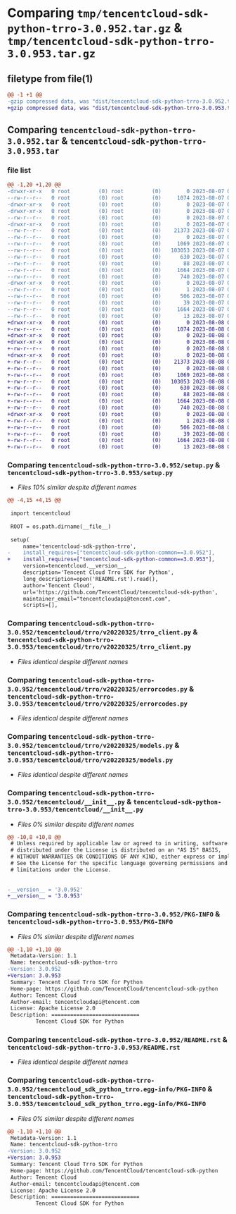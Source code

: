 # Comparing `tmp/tencentcloud-sdk-python-trro-3.0.952.tar.gz` & `tmp/tencentcloud-sdk-python-trro-3.0.953.tar.gz`

## filetype from file(1)

```diff
@@ -1 +1 @@
-gzip compressed data, was "dist/tencentcloud-sdk-python-trro-3.0.952.tar", last modified: Mon Aug  7 09:05:40 2023, max compression
+gzip compressed data, was "dist/tencentcloud-sdk-python-trro-3.0.953.tar", last modified: Tue Aug  8 00:35:15 2023, max compression
```

## Comparing `tencentcloud-sdk-python-trro-3.0.952.tar` & `tencentcloud-sdk-python-trro-3.0.953.tar`

### file list

```diff
@@ -1,20 +1,20 @@
-drwxr-xr-x   0 root         (0) root         (0)        0 2023-08-07 09:05:40.000000 tencentcloud-sdk-python-trro-3.0.952/
--rw-r--r--   0 root         (0) root         (0)     1074 2023-08-07 09:05:40.000000 tencentcloud-sdk-python-trro-3.0.952/setup.py
-drwxr-xr-x   0 root         (0) root         (0)        0 2023-08-07 09:05:40.000000 tencentcloud-sdk-python-trro-3.0.952/tencentcloud/
-drwxr-xr-x   0 root         (0) root         (0)        0 2023-08-07 09:05:40.000000 tencentcloud-sdk-python-trro-3.0.952/tencentcloud/trro/
--rw-r--r--   0 root         (0) root         (0)        0 2023-08-07 09:05:40.000000 tencentcloud-sdk-python-trro-3.0.952/tencentcloud/trro/__init__.py
-drwxr-xr-x   0 root         (0) root         (0)        0 2023-08-07 09:05:40.000000 tencentcloud-sdk-python-trro-3.0.952/tencentcloud/trro/v20220325/
--rw-r--r--   0 root         (0) root         (0)    21373 2023-08-07 09:05:40.000000 tencentcloud-sdk-python-trro-3.0.952/tencentcloud/trro/v20220325/trro_client.py
--rw-r--r--   0 root         (0) root         (0)        0 2023-08-07 09:05:40.000000 tencentcloud-sdk-python-trro-3.0.952/tencentcloud/trro/v20220325/__init__.py
--rw-r--r--   0 root         (0) root         (0)     1069 2023-08-07 09:05:40.000000 tencentcloud-sdk-python-trro-3.0.952/tencentcloud/trro/v20220325/errorcodes.py
--rw-r--r--   0 root         (0) root         (0)   103053 2023-08-07 09:05:40.000000 tencentcloud-sdk-python-trro-3.0.952/tencentcloud/trro/v20220325/models.py
--rw-r--r--   0 root         (0) root         (0)      630 2023-08-07 09:05:40.000000 tencentcloud-sdk-python-trro-3.0.952/tencentcloud/__init__.py
--rw-r--r--   0 root         (0) root         (0)       88 2023-08-07 09:05:40.000000 tencentcloud-sdk-python-trro-3.0.952/setup.cfg
--rw-r--r--   0 root         (0) root         (0)     1664 2023-08-07 09:05:40.000000 tencentcloud-sdk-python-trro-3.0.952/PKG-INFO
--rw-r--r--   0 root         (0) root         (0)      740 2023-08-07 09:05:40.000000 tencentcloud-sdk-python-trro-3.0.952/README.rst
-drwxr-xr-x   0 root         (0) root         (0)        0 2023-08-07 09:05:40.000000 tencentcloud-sdk-python-trro-3.0.952/tencentcloud_sdk_python_trro.egg-info/
--rw-r--r--   0 root         (0) root         (0)        1 2023-08-07 09:05:40.000000 tencentcloud-sdk-python-trro-3.0.952/tencentcloud_sdk_python_trro.egg-info/dependency_links.txt
--rw-r--r--   0 root         (0) root         (0)      506 2023-08-07 09:05:40.000000 tencentcloud-sdk-python-trro-3.0.952/tencentcloud_sdk_python_trro.egg-info/SOURCES.txt
--rw-r--r--   0 root         (0) root         (0)       39 2023-08-07 09:05:40.000000 tencentcloud-sdk-python-trro-3.0.952/tencentcloud_sdk_python_trro.egg-info/requires.txt
--rw-r--r--   0 root         (0) root         (0)     1664 2023-08-07 09:05:40.000000 tencentcloud-sdk-python-trro-3.0.952/tencentcloud_sdk_python_trro.egg-info/PKG-INFO
--rw-r--r--   0 root         (0) root         (0)       13 2023-08-07 09:05:40.000000 tencentcloud-sdk-python-trro-3.0.952/tencentcloud_sdk_python_trro.egg-info/top_level.txt
+drwxr-xr-x   0 root         (0) root         (0)        0 2023-08-08 00:35:15.000000 tencentcloud-sdk-python-trro-3.0.953/
+-rw-r--r--   0 root         (0) root         (0)     1074 2023-08-08 00:35:15.000000 tencentcloud-sdk-python-trro-3.0.953/setup.py
+drwxr-xr-x   0 root         (0) root         (0)        0 2023-08-08 00:35:15.000000 tencentcloud-sdk-python-trro-3.0.953/tencentcloud/
+drwxr-xr-x   0 root         (0) root         (0)        0 2023-08-08 00:35:15.000000 tencentcloud-sdk-python-trro-3.0.953/tencentcloud/trro/
+-rw-r--r--   0 root         (0) root         (0)        0 2023-08-08 00:35:15.000000 tencentcloud-sdk-python-trro-3.0.953/tencentcloud/trro/__init__.py
+drwxr-xr-x   0 root         (0) root         (0)        0 2023-08-08 00:35:15.000000 tencentcloud-sdk-python-trro-3.0.953/tencentcloud/trro/v20220325/
+-rw-r--r--   0 root         (0) root         (0)    21373 2023-08-08 00:35:15.000000 tencentcloud-sdk-python-trro-3.0.953/tencentcloud/trro/v20220325/trro_client.py
+-rw-r--r--   0 root         (0) root         (0)        0 2023-08-08 00:35:15.000000 tencentcloud-sdk-python-trro-3.0.953/tencentcloud/trro/v20220325/__init__.py
+-rw-r--r--   0 root         (0) root         (0)     1069 2023-08-08 00:35:15.000000 tencentcloud-sdk-python-trro-3.0.953/tencentcloud/trro/v20220325/errorcodes.py
+-rw-r--r--   0 root         (0) root         (0)   103053 2023-08-08 00:35:15.000000 tencentcloud-sdk-python-trro-3.0.953/tencentcloud/trro/v20220325/models.py
+-rw-r--r--   0 root         (0) root         (0)      630 2023-08-08 00:35:15.000000 tencentcloud-sdk-python-trro-3.0.953/tencentcloud/__init__.py
+-rw-r--r--   0 root         (0) root         (0)       88 2023-08-08 00:35:15.000000 tencentcloud-sdk-python-trro-3.0.953/setup.cfg
+-rw-r--r--   0 root         (0) root         (0)     1664 2023-08-08 00:35:15.000000 tencentcloud-sdk-python-trro-3.0.953/PKG-INFO
+-rw-r--r--   0 root         (0) root         (0)      740 2023-08-08 00:35:15.000000 tencentcloud-sdk-python-trro-3.0.953/README.rst
+drwxr-xr-x   0 root         (0) root         (0)        0 2023-08-08 00:35:15.000000 tencentcloud-sdk-python-trro-3.0.953/tencentcloud_sdk_python_trro.egg-info/
+-rw-r--r--   0 root         (0) root         (0)        1 2023-08-08 00:35:15.000000 tencentcloud-sdk-python-trro-3.0.953/tencentcloud_sdk_python_trro.egg-info/dependency_links.txt
+-rw-r--r--   0 root         (0) root         (0)      506 2023-08-08 00:35:15.000000 tencentcloud-sdk-python-trro-3.0.953/tencentcloud_sdk_python_trro.egg-info/SOURCES.txt
+-rw-r--r--   0 root         (0) root         (0)       39 2023-08-08 00:35:15.000000 tencentcloud-sdk-python-trro-3.0.953/tencentcloud_sdk_python_trro.egg-info/requires.txt
+-rw-r--r--   0 root         (0) root         (0)     1664 2023-08-08 00:35:15.000000 tencentcloud-sdk-python-trro-3.0.953/tencentcloud_sdk_python_trro.egg-info/PKG-INFO
+-rw-r--r--   0 root         (0) root         (0)       13 2023-08-08 00:35:15.000000 tencentcloud-sdk-python-trro-3.0.953/tencentcloud_sdk_python_trro.egg-info/top_level.txt
```

### Comparing `tencentcloud-sdk-python-trro-3.0.952/setup.py` & `tencentcloud-sdk-python-trro-3.0.953/setup.py`

 * *Files 10% similar despite different names*

```diff
@@ -4,15 +4,15 @@
 
 import tencentcloud
 
 ROOT = os.path.dirname(__file__)
 
 setup(
     name='tencentcloud-sdk-python-trro',
-    install_requires=["tencentcloud-sdk-python-common==3.0.952"],
+    install_requires=["tencentcloud-sdk-python-common==3.0.953"],
     version=tencentcloud.__version__,
     description='Tencent Cloud Trro SDK for Python',
     long_description=open('README.rst').read(),
     author='Tencent Cloud',
     url='https://github.com/TencentCloud/tencentcloud-sdk-python',
     maintainer_email="tencentcloudapi@tencent.com",
     scripts=[],
```

### Comparing `tencentcloud-sdk-python-trro-3.0.952/tencentcloud/trro/v20220325/trro_client.py` & `tencentcloud-sdk-python-trro-3.0.953/tencentcloud/trro/v20220325/trro_client.py`

 * *Files identical despite different names*

### Comparing `tencentcloud-sdk-python-trro-3.0.952/tencentcloud/trro/v20220325/errorcodes.py` & `tencentcloud-sdk-python-trro-3.0.953/tencentcloud/trro/v20220325/errorcodes.py`

 * *Files identical despite different names*

### Comparing `tencentcloud-sdk-python-trro-3.0.952/tencentcloud/trro/v20220325/models.py` & `tencentcloud-sdk-python-trro-3.0.953/tencentcloud/trro/v20220325/models.py`

 * *Files identical despite different names*

### Comparing `tencentcloud-sdk-python-trro-3.0.952/tencentcloud/__init__.py` & `tencentcloud-sdk-python-trro-3.0.953/tencentcloud/__init__.py`

 * *Files 0% similar despite different names*

```diff
@@ -10,8 +10,8 @@
 # Unless required by applicable law or agreed to in writing, software
 # distributed under the License is distributed on an "AS IS" BASIS,
 # WITHOUT WARRANTIES OR CONDITIONS OF ANY KIND, either express or implied.
 # See the License for the specific language governing permissions and
 # limitations under the License.
 
 
-__version__ = '3.0.952'
+__version__ = '3.0.953'
```

### Comparing `tencentcloud-sdk-python-trro-3.0.952/PKG-INFO` & `tencentcloud-sdk-python-trro-3.0.953/PKG-INFO`

 * *Files 0% similar despite different names*

```diff
@@ -1,10 +1,10 @@
 Metadata-Version: 1.1
 Name: tencentcloud-sdk-python-trro
-Version: 3.0.952
+Version: 3.0.953
 Summary: Tencent Cloud Trro SDK for Python
 Home-page: https://github.com/TencentCloud/tencentcloud-sdk-python
 Author: Tencent Cloud
 Author-email: tencentcloudapi@tencent.com
 License: Apache License 2.0
 Description: ============================
         Tencent Cloud SDK for Python
```

### Comparing `tencentcloud-sdk-python-trro-3.0.952/README.rst` & `tencentcloud-sdk-python-trro-3.0.953/README.rst`

 * *Files identical despite different names*

### Comparing `tencentcloud-sdk-python-trro-3.0.952/tencentcloud_sdk_python_trro.egg-info/PKG-INFO` & `tencentcloud-sdk-python-trro-3.0.953/tencentcloud_sdk_python_trro.egg-info/PKG-INFO`

 * *Files 0% similar despite different names*

```diff
@@ -1,10 +1,10 @@
 Metadata-Version: 1.1
 Name: tencentcloud-sdk-python-trro
-Version: 3.0.952
+Version: 3.0.953
 Summary: Tencent Cloud Trro SDK for Python
 Home-page: https://github.com/TencentCloud/tencentcloud-sdk-python
 Author: Tencent Cloud
 Author-email: tencentcloudapi@tencent.com
 License: Apache License 2.0
 Description: ============================
         Tencent Cloud SDK for Python
```

